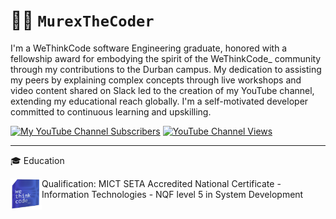 # 👩‍💻 **`MurexTheCoder`**


I'm a WeThinkCode software Engineering graduate, honored with a fellowship award for embodying the spirit of the WeThinkCode_ community through my contributions to the Durban campus. My dedication to assisting my peers by explaining complex concepts through live workshops and video content shared on Slack led to the creation of my YouTube channel, extending my educational reach globally. I'm a self-motivated developer committed to continuous learning and upskilling.


<p align="left">
      <a href="https://www.youtube.com/channel/UCm3moBxexOnsaGSMoquscHg?sub_confirmation=1" target="_blank">
          <img alt="My YouTube Channel Subscribers" src="https://img.shields.io/youtube/channel/subscribers/UCm3moBxexOnsaGSMoquscHg?color=%23E05D44&label=SUBSCRIBE&logo=video&logoColor=white&style=for-the-badge&labelColor=CE4630"></a> 
      <a href="https://www.youtube.com/channel/UCm3moBxexOnsaGSMoquscHg" target="_blank">
         <img alt="YouTube Channel Views" src="https://img.shields.io/youtube/channel/views/UCm3moBxexOnsaGSMoquscHg?color=%23E1AD0E&logo=eye&logoColor=white&style=for-the-badge&labelColor=C79600" ></a> 
</p>

---

🎓 Education

<img src="wtc.png" alt="Smiley face" style="float:left;width:50px;height:50px;">
Qualification: MICT SETA Accredited National Certificate - Information Technologies - NQF level 5 in System Development
</p>









     

